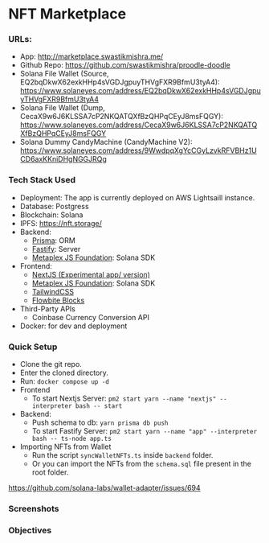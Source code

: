 # NFT Marketplace

### URLs:
- App: http://marketplace.swastikmishra.me/
- Github Repo: https://github.com/swastikmishra/proodle-doodle
- Solana File Wallet (Source, EQ2bqDkwX62exkHHp4sVGDJgpuyTHVgFXR9BfmU3tyA4): https://www.solaneyes.com/address/EQ2bqDkwX62exkHHp4sVGDJgpuyTHVgFXR9BfmU3tyA4
- Solana File Wallet (Dump, CecaX9w6J6KLSSA7cP2NKQATQXfBzQHPqCEyJ8msFQGY): https://www.solaneyes.com/address/CecaX9w6J6KLSSA7cP2NKQATQXfBzQHPqCEyJ8msFQGY
- Solana Dummy CandyMachine (CandyMachine V2): https://www.solaneyes.com/address/9WwdpqXgYcCGyLzvkRFVBHz1UCD6axKKniDHgNGGJRQg

### Tech Stack Used
- Deployment: The app is currently deployed on AWS Lightsaill instance.
- Database: Postgress 
- Blockchain: Solana
- IPFS: https://nft.storage/
- Backend:
	- [Prisma](https://www.prisma.io/): ORM
	- [Fastify](https://www.fastify.io/): Server
	- [Metaplex JS Foundation](https://github.com/metaplex-foundation/js): Solana SDK
- Frontend:
	- [NextJS (Experimental app/ version)](https://beta.nextjs.org/docs/getting-started)
	- [Metaplex JS Foundation](https://github.com/metaplex-foundation/js): Solana SDK
	- [TailwindCSS](https://tailwindcss.com/)
	- [Flowbite Blocks](https://flowbite.com/)
- Third-Party APIs
	- Coinbase Currency Conversion API
- Docker: for dev and deployment

### Quick Setup
- Clone the git repo.
- Enter the cloned directory.
- Run: `docker compose up -d`
- Frontend
	- To start Nextjs Server: `pm2 start yarn --name "nextjs" --interpreter bash -- start`
- Backend: 
	- Push schema to db: `yarn prisma db push`
	- To start Fastify Server: `pm2 start yarn --name "app" --interpreter bash -- ts-node app.ts`
- Importing NFTs from Wallet
	- Run the script `syncWalletNFTs.ts` inside `backend` folder.
	- Or you can import the NFTs from the `schema.sql` file present in the root folder.


https://github.com/solana-labs/wallet-adapter/issues/694

### Screenshots




### Objectives
 
